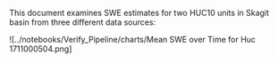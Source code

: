 This document examines SWE estimates for two HUC10 units in Skagit basin from three different data sources: 

![../notebooks/Verify_Pipeline/charts/Mean SWE over Time for Huc 1711000504.png]


